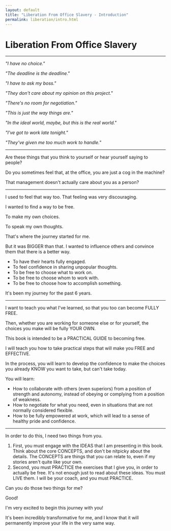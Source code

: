 ```yaml
---
layout: default
title: "Liberation From Office Slavery - Introduction"
permalink: liberation/intro.html
---
```


# Liberation From Office Slavery

----

*"I have no choice."*

*"The deadline is the deadline."*

*"I have to ask my boss."*

*"They don't care about my opinion on this project."*

*"There's no room for negotiation."*

*"This is just the way things are."*

*"In the ideal world, maybe, but this is the real world."*

*"I've got to work late tonight."*

*"They've given me too much work to handle."*

----

Are these things that you think to yourself or hear yourself saying to people?

Do you sometimes feel that, at the office, you are just a cog in the machine?

That management doesn't actually care about you as a person?

----

I used to feel that way too.
That feeling was very discouraging. 

I wanted to find a way to be free. 

To make my own choices. 

To speak my own thoughts.

That's where the journey started for me.

But it was BIGGER than that. I wanted to influence others and convince them that there is a better way.

* To have their hearts fully engaged.
* To feel confidence in sharing unpopular thoughts.
* To be free to choose what to work on.
* To be free to choose whom to work with.
* To be free to choose how to accomplish something.

It's been my journey for the past 6 years. 

----

I want to teach you what I've learned, so that you too can become FULLY FREE.

Then, whether you are working for someone else or for yourself, the choices you make will be fully YOUR OWN.

This book is intended to be a PRACTICAL GUIDE to becoming free. 

I will teach you how to take practical steps that will make you FREE and EFFECTIVE. 

In the process, you will learn to develop the confidence to make the choices you already KNOW you want to take, but can't take today.

You will learn:
* How to collaborate with others (even superiors) from a position of strength and autonomy, instead of obeying or complying from a position of weakness.
* How to negotiate for what you need, even in situations that are not normally considered flexible.
* How to be fully empowered at work, which will lead to a sense of healthy pride and confidence.

----

In order to do this, I need two things from you. 
1. First, you must engage with the IDEAS that I am presenting in this book. Think about the core CONCEPTS, and don't be nitpicky about the details. The CONCEPTS are things that you can relate to, even if my stories aren't quite like your own.
2. Second, you must PRACTICE the exercises that I give you, in order to actually be free. It's not enough just to read about these ideas. You must LIVE them. I will be your coach, and you must PRACTICE.

Can you do those two things for me?

Good! 

I'm very excited to begin this journey with you! 

It's been incredibly transformative for me, and I know that it will permanently improve your life in the very same way.
